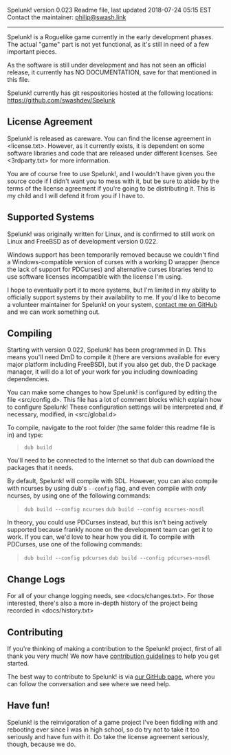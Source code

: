 Spelunk! version 0.023
Readme file, last updated 2018-07-24 05:15 EST
Contact the maintainer: <philip@swash.link>

---

Spelunk! is a Roguelike game currently in the early development phases.  The
actual "game" part is not yet functional, as it's still in need of a few
important pieces.

As the software is still under development and has not seen an official
release, it currently has NO DOCUMENTATION, save for that mentioned in this
file.

Spelunk! currently has git respositories hosted at the following locations:
  <https://github.com/swashdev/Spelunk>

## License Agreement

Spelunk! is released as careware.  You can find the license agreement in
<license.txt>.  However, as it currently exists, it is dependent on some
software libraries and code that are released under different licenses.
See <3rdparty.txt> for more information.

You are of course free to use Spelunk!, and I wouldn't have given you the
source code if I didn't want you to mess with it, but be sure to abide by the
terms of the license agreement if you're going to be distributing it.  This is
my child and I will defend it from you if I have to.

## Supported Systems

Spelunk! was originally written for Linux, and is confirmed to still work on
Linux and FreeBSD as of development version 0.022.

Windows support has been temporarily removed because we couldn't find a
Windows-compatible version of curses with a working D wrapper (hence the lack
of support for PDCurses) and alternative curses libraries tend to use software
licenses incompatible with the license I'm using.

I hope to eventually port it to more systems, but I'm limited in my ability to
officially support systems by their availability to me.  If you'd like to
become a volunteer maintainer for Spelunk! on your system, [contact me on
GitHub](https://github.com/swashdev) and we can work something out.

## Compiling

Starting with version 0.022, Spelunk! has been programmed in D.  This means
you'll need DmD to compile it (there are versions available for every major
platform including FreeBSD), but if you also get dub, the D package manager,
it will do a lot of your work for you including downloading dependencies.

You can make some changes to how Spelunk! is configured by editing the file
<src/config.d>.  This file has a lot of comment blocks which explain how
to configure Spelunk!  These configuration settings will be interpreted and,
if necessary, modified, in <src/global.d>

To compile, navigate to the root folder (the same folder this readme file is
in) and type:

> ``dub build``

You'll need to be connected to the Internet so that dub can download the
packages that it needs.

By default, Spelunk! will compile with SDL.  However, you can also compile
with ncurses by using dub's ``--config`` flag, and even compile with _only_
ncurses, by using one of the following commands:

> ``dub build --config ncurses``
> ``dub build --config ncurses-nosdl``

In theory, you could use PDCurses instead, but this isn't being actively
supported because frankly noone on the development team can get it to work.
If you can, we'd love to hear how you did it.  To compile with PDCurses,
use one of the following commands:

> ``dub build --config pdcurses``
> ``dub build --config pdcurses-nosdl``

## Change Logs

For all of your change logging needs, see <docs/changes.txt>.  For those
interested, there's also a more in-depth history of the project being recorded
in <docs/history.txt>

## Contributing

If you're thinking of making a contribution to the Spelunk! project, first of
all thank you very much!  We now have
[contribution guidelines](docs/CONTRIBUTING.MD) to help you get started.

The best way to contribute to Spelunk! is via
[our GitHub page](https://github.com/swashdev/Spelunk), where you can follow
the conversation and see where we need help.

## Have fun!

Spelunk! is the reinvigoration of a game project I've been fiddling with and
rebooting ever since I was in high school, so do try not to take it too
seriously and have fun with it.  Do take the license agreement seriously,
though, because we do.
